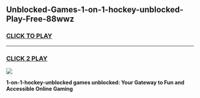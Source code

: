 
## Unblocked-Games-1-on-1-hockey-unblocked-Play-Free-88wwz
<h3>
<a href="https://premium76.site?title=1-on-1-hockey-unblocked&ref=10A">CLICK TO PLAY</a></h3>
<hr>

<h3>
<a href="https://premium76.site?title=1-on-1-hockey-unblocked&ref=10A">CLICK 2 PLAY</a>
  
</h3>

<a href="https://premium76.site?title=1-on-1-hockey-unblocked&ref=10A"><img src="https://clearcache.store/games.png"></a>


**1-on-1-hockey-unblocked games unblocked: Your Gateway to Fun and Accessible Online Gaming**

